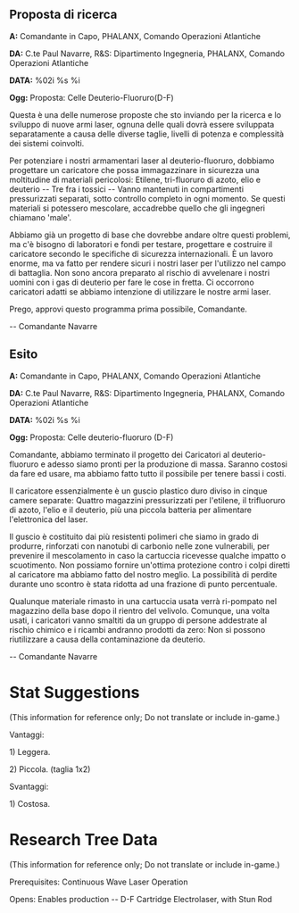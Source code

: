 ## Proposta di ricerca

**A:** Comandante in Capo, PHALANX, Comando Operazioni Atlantiche

**DA:** C.te Paul Navarre, R&S: Dipartimento Ingegneria, PHALANX,
Comando Operazioni Atlantiche

**DATA:** %02i %s %i

**Ogg:** Proposta: Celle Deuterio-Fluoruro(D-F)

Questa è una delle numerose proposte che sto inviando per la ricerca e
lo sviluppo di nuove armi laser, ognuna delle quali dovrà essere
sviluppata separatamente a causa delle diverse taglie, livelli di
potenza e complessità dei sistemi coinvolti.

Per potenziare i nostri armamentari laser al deuterio-fluoruro, dobbiamo
progettare un caricatore che possa immagazzinare in sicurezza una
moltitudine di materiali pericolosi: Etilene, tri-fluoruro di azoto,
elio e deuterio -- Tre fra i tossici -- Vanno mantenuti in compartimenti
pressurizzati separati, sotto controllo completo in ogni momento. Se
questi materiali si potessero mescolare, accadrebbe quello che gli
ingegneri chiamano 'male'.

Abbiamo già un progetto di base che dovrebbe andare oltre questi
problemi, ma c'è bisogno di laboratori e fondi per testare, progettare e
costruire il caricatore secondo le specifiche di sicurezza
internazionali. È un lavoro enorme, ma va fatto per rendere sicuri i
nostri laser per l'utilizzo nel campo di battaglia. Non sono ancora
preparato al rischio di avvelenare i nostri uomini con i gas di deuterio
per fare le cose in fretta. Ci occorrono caricatori adatti se abbiamo
intenzione di utilizzare le nostre armi laser.

Prego, approvi questo programma prima possibile, Comandante.

-- Comandante Navarre

## Esito

**A:** Comandante in Capo, PHALANX, Comando Operazioni Atlantiche

**DA:** C.te Paul Navarre, R&S: Dipartimento Ingegneria, PHALANX,
Comando Operazioni Atlantiche

**DATA:** %02i %s %i

**Ogg:** Proposta: Celle deuterio-fluoruro (D-F)

Comandante, abbiamo terminato il progetto dei Caricatori al
deuterio-fluoruro e adesso siamo pronti per la produzione di massa.
Saranno costosi da fare ed usare, ma abbiamo fatto tutto il possibile
per tenere bassi i costi.

Il caricatore essenzialmente è un guscio plastico duro diviso in cinque
camere separate: Quattro magazzini pressurizzati per l'etilene, il
trifluoruro di azoto, l'elio e il deuterio, più una piccola batteria per
alimentare l'elettronica del laser.

Il guscio è costituito dai più resistenti polimeri che siamo in grado di
produrre, rinforzati con nanotubi di carbonio nelle zone vulnerabili,
per prevenire il mescolamento in caso la cartuccia ricevesse qualche
impatto o scuotimento. Non possiamo fornire un'ottima protezione contro
i colpi diretti al caricatore ma abbiamo fatto del nostro meglio. La
possibilità di perdite durante uno scontro è stata ridotta ad una
frazione di punto percentuale.

Qualunque materiale rimasto in una cartuccia usata verrà ri-pompato nel
magazzino della base dopo il rientro del velivolo. Comunque, una volta
usati, i caricatori vanno smaltiti da un gruppo di persone addestrate al
rischio chimico e i ricambi andranno prodotti da zero: Non si possono
riutilizzare a causa della contaminazione da deuterio.

-- Comandante Navarre

# Stat Suggestions

(This information for reference only; Do not translate or include
in-game.)

Vantaggi:

1\) Leggera.

2\) Piccola. (taglia 1x2)

Svantaggi:

1\) Costosa.

# Research Tree Data

(This information for reference only; Do not translate or include
in-game.)

Prerequisites: Continuous Wave Laser Operation

Opens: Enables production -- D-F Cartridge Electrolaser, with Stun Rod